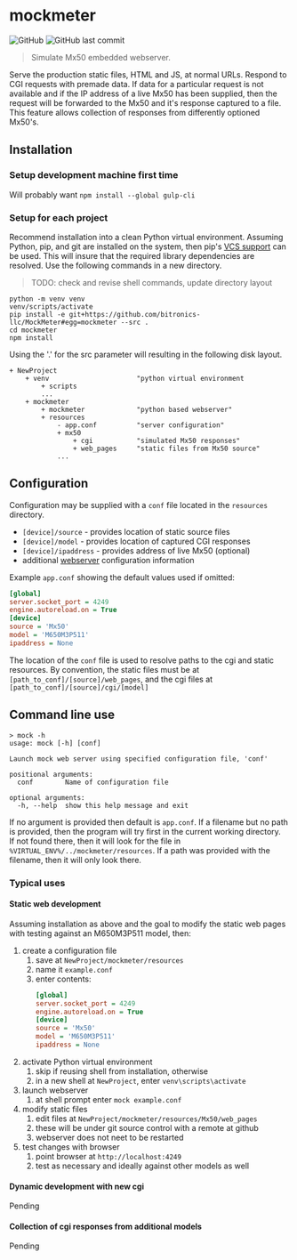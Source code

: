 # **mockmeter**

![GitHub](https://img.shields.io/github/license/bitronics-llc/MockMeter.svg)
![GitHub last commit](https://img.shields.io/github/last-commit/bitronics-llc/MockMeter.svg)

> Simulate Mx50 embedded webserver.

Serve the production static files, HTML and JS, at normal URLs.  Respond to CGI
requests with premade data.  If data for a particular request is not available and
if the IP address of a live Mx50 has been supplied, then the request will be
forwarded to the Mx50 and it's response captured to a file.  This feature allows
collection of responses from differently optioned Mx50's.

## Installation

### Setup development machine first time

Will probably want `npm install --global gulp-cli`

### Setup for each project

Recommend installation into a clean Python virtual environment.  Assuming Python,
pip, and git are installed on the system, then pip's [VCS support](https://pip.pypa.io/en/latest/reference/pip_install/#vcs-support) can be used.  This
will insure that the required library dependencies are resolved.  Use the following
commands in a new directory.

> TODO: check and revise shell commands, update directory layout

```shell
python -m venv venv
venv/scripts/activate
pip install -e git+https://github.com/bitronics-llc/MockMeter#egg=mockmeter --src .
cd mockmeter
npm install
```

Using the '.' for the src parameter will resulting in the following disk layout.

```code
+ NewProject
    + venv                      "python virtual environment
        + scripts
        ...
    + mockmeter
        + mockmeter             "python based webserver"
        + resources
            - app.conf          "server configuration"
            + mx50
                + cgi           "simulated Mx50 responses"
                + web_pages     "static files from Mx50 source"
            ...
```

## Configuration

Configuration may be supplied with a `conf` file located in the `resources`
directory.

* `[device]/source` - provides location of static source files
* `[device]/model` - provides location of captured CGI responses
* `[device]/ipaddress` - provides address of live Mx50 (optional)
* additional [webserver](https://docs.cherrypy.org/en/latest/config.html#configuration-files) configuration information

Example `app.conf` showing the default values used if omitted:

```ini
[global]
server.socket_port = 4249
engine.autoreload.on = True
[device]
source = 'Mx50'
model = 'M650M3P511'
ipaddress = None
```

The location of the `conf` file is used to resolve paths to the cgi and static
resources.  By convention, the static files must be at `[path_to_conf]/[source]/web_pages`,
and the cgi files at `[path_to_conf]/[source]/cgi/[model]`

## Command line use

```shell
> mock -h
usage: mock [-h] [conf]

Launch mock web server using specified configuration file, 'conf'

positional arguments:
  conf        Name of configuration file

optional arguments:
  -h, --help  show this help message and exit
```

If no argument is provided then default is `app.conf`.  If a filename but no path
is provided, then the program will try first in the current working directory.  
If not found there, then it will look for the file in `%VIRTUAL_ENV%/../mockmeter/resources`.
If a path was provided with the filename, then it will only look there.

### Typical uses

#### Static web development

Assuming installation as above and the goal to modify the static web pages with
testing against an M650M3P511 model, then:

1. create a configuration file
    1. save at `NewProject/mockmeter/resources`
    2. name it `example.conf`
    3. enter contents:
        ```ini
        [global]
        server.socket_port = 4249
        engine.autoreload.on = True
        [device]
        source = 'Mx50'
        model = 'M650M3P511'
        ipaddress = None
        ```
2. activate Python virtual environment
    1. skip if reusing shell from installation, otherwise
    2. in a new shell at `NewProject`, enter `venv\scripts\activate`
3. launch webserver
    1. at shell prompt enter `mock example.conf`
4. modify static files
    1. edit files at `NewProject/mockmeter/resources/Mx50/web_pages`
    2. these will be under git source control with a remote at github
    3. webserver does not neet to be restarted
5. test changes with browser
    1. point browser at `http://localhost:4249`
    2. test as necessary and ideally against other models as well

#### Dynamic development with new cgi

Pending

#### Collection of cgi responses from additional models

Pending
